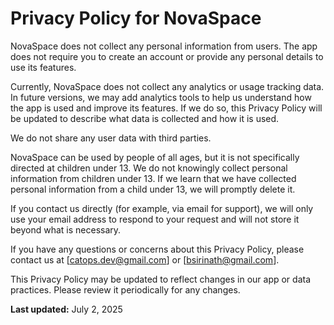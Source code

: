 # Privacy Policy for NovaSpace

NovaSpace does not collect any personal information from users. The app does not require you to create an account or provide any personal details to use its features.

Currently, NovaSpace does not collect any analytics or usage tracking data. In future versions, we may add analytics tools to help us understand how the app is used and improve its features. If we do so, this Privacy Policy will be updated to describe what data is collected and how it is used.

We do not share any user data with third parties.

NovaSpace can be used by people of all ages, but it is not specifically directed at children under 13. We do not knowingly collect personal information from children under 13. If we learn that we have collected personal information from a child under 13, we will promptly delete it.

If you contact us directly (for example, via email for support), we will only use your email address to respond to your request and will not store it beyond what is necessary.

If you have any questions or concerns about this Privacy Policy, please contact us at [catops.dev@gmail.com] or [bsirinath@gmail.com].

This Privacy Policy may be updated to reflect changes in our app or data practices. Please review it periodically for any changes.

**Last updated:** July 2, 2025
